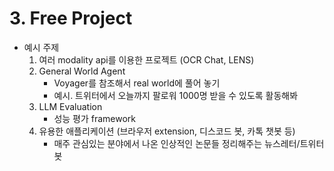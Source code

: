 # 3. Free Project
- 예시 주제
    1. 여러 modality api를 이용한 프로젝트 (OCR Chat, LENS)
    2. General World Agent
        - Voyager를 참조해서 real world에 풀어 놓기
        - 예시. 트위터에서 오늘까지 팔로워 1000명 받을 수 있도록 활동해봐
    3. LLM Evaluation
        - 성능 평가 framework
    4. 유용한 애플리케이션 (브라우저 extension, 디스코드 봇, 카톡 챗봇 등)
        - 매주 관심있는 분야에서 나온 인상적인 논문들 정리해주는 뉴스레터/트위터 봇